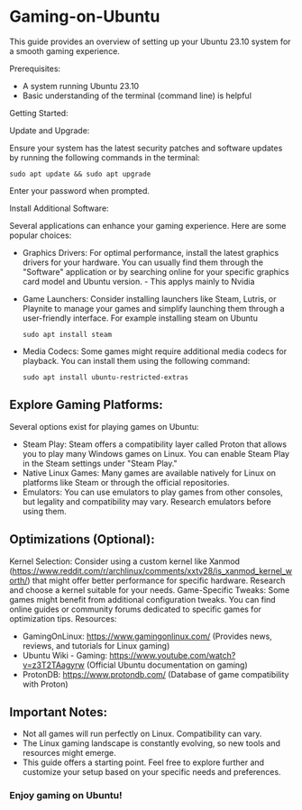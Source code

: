 # Gaming-on-Ubuntu

This guide provides an overview of setting up your Ubuntu 23.10 system for a smooth gaming experience.

Prerequisites:

* A system running Ubuntu 23.10
* Basic understanding of the terminal (command line) is helpful

Getting Started:

Update and Upgrade:

Ensure your system has the latest security patches and software updates by running the following commands in the terminal:

```
sudo apt update && sudo apt upgrade
```
Enter your password when prompted.

Install Additional Software:

Several applications can enhance your gaming experience. Here are some popular choices:

* Graphics Drivers: For optimal performance, install the latest graphics drivers for your hardware. You can usually find them through the "Software" application or by searching online for your specific graphics card model and Ubuntu version. - This applys mainly to Nvidia
* Game Launchers: Consider installing launchers like Steam, Lutris, or Playnite to manage your games and simplify launching them through a user-friendly interface. For example installing steam on Ubuntu
  ```
  sudo apt install steam
  ```
  
* Media Codecs: Some games might require additional media codecs for playback. You can install them using the following command:
  ```
  sudo apt install ubuntu-restricted-extras
  ```
## Explore Gaming Platforms:

Several options exist for playing games on Ubuntu:

* Steam Play: Steam offers a compatibility layer called Proton that allows you to play many Windows games on Linux. You can enable Steam Play in the Steam settings under "Steam Play."
* Native Linux Games: Many games are available natively for Linux on platforms like Steam or through the official repositories.
* Emulators: You can use emulators to play games from other consoles, but legality and compatibility may vary. Research emulators before using them.

## Optimizations (Optional):

Kernel Selection: Consider using a custom kernel like Xanmod (https://www.reddit.com/r/archlinux/comments/xxtv28/is_xanmod_kernel_worth/) that might offer better performance for specific hardware. Research and choose a kernel suitable for your needs.
Game-Specific Tweaks: Some games might benefit from additional configuration tweaks. You can find online guides or community forums dedicated to specific games for optimization tips.
Resources:

* GamingOnLinux: https://www.gamingonlinux.com/ (Provides news, reviews, and tutorials for Linux gaming)
* Ubuntu Wiki - Gaming: https://www.youtube.com/watch?v=z3T2TAagyrw (Official Ubuntu documentation on gaming)
* ProtonDB: https://www.protondb.com/ (Database of game compatibility with Proton)

## Important Notes:

* Not all games will run perfectly on Linux. Compatibility can vary.
* The Linux gaming landscape is constantly evolving, so new tools and resources might emerge.
* This guide offers a starting point. Feel free to explore further and customize your setup based on your specific needs and preferences.

### Enjoy gaming on Ubuntu!
